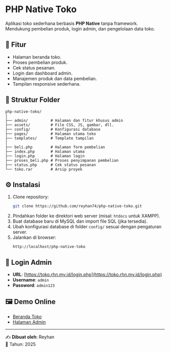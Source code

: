 # PHP Native Toko

Aplikasi toko sederhana berbasis **PHP Native** tanpa framework.  
Mendukung pembelian produk, login admin, dan pengelolaan data toko.

## 📌 Fitur
- Halaman beranda toko.
- Proses pembelian produk.
- Cek status pesanan.
- Login dan dashboard admin.
- Manajemen produk dan data pembelian.
- Tampilan responsive sederhana.

## 📂 Struktur Folder
```
php-native-toko/
│
├── admin/          # Halaman dan fitur khusus admin
├── assets/         # File CSS, JS, gambar, dll.
├── config/         # Konfigurasi database
├── pages/          # Halaman utama toko
├── templates/      # Template tampilan
│
├── beli.php        # Halaman form pembelian
├── index.php       # Halaman utama
├── login.php       # Halaman login
├── proses_beli.php # Proses penyimpanan pembelian
├── status.php      # Cek status pesanan
└── toko.rar        # Arsip proyek
```

## ⚙️ Instalasi
1. Clone repository:
   ```bash
   git clone https://github.com/reyhan74/php-native-toko.git
   ```
2. Pindahkan folder ke direktori web server (misal: `htdocs` untuk XAMPP).
3. Buat database baru di MySQL dan import file SQL (jika tersedia).
4. Ubah konfigurasi database di folder `config/` sesuai dengan pengaturan server.
5. Jalankan di browser:
   ```
   http://localhost/php-native-toko
   ```

## 🔑 Login Admin
- **URL**: [https://toko.rhn.my.id/login.php](https://toko.rhn.my.id/login.php)  
- **Username**: `admin`  
- **Password**: `admin123`

## 🖼️ Demo Online
- [Beranda Toko](https://toko.rhn.my.id/)  
- [Halaman Admin](https://toko.rhn.my.id/admin/)

---

✍️ **Dibuat oleh**: Reyhan  
📅 Tahun: 2025
